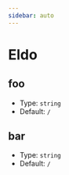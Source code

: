 ```yaml
---
sidebar: auto
---
```


# Eldo

## foo

- Type: `string`
- Default: `/`

## bar

- Type: `string`
- Default: `/`
